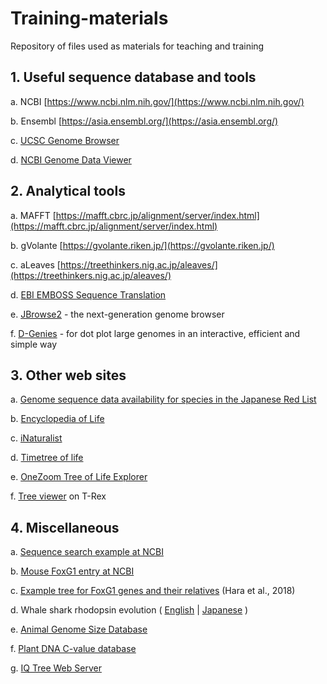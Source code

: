 # Training-materials
Repository of files used as materials for teaching and training


## 1. Useful sequence database and tools
a. NCBI [https://www.ncbi.nlm.nih.gov/](https://www.ncbi.nlm.nih.gov/)

b. Ensembl [https://asia.ensembl.org/](https://asia.ensembl.org/)

c. [UCSC Genome Browser](https://genome-asia.ucsc.edu/cgi-bin/hgGateway?redirect=manual&source=genome.ucsc.edu)

d. [NCBI Genome Data Viewer](https://www.ncbi.nlm.nih.gov/genome/gdv/)

## 2. Analytical tools
a. MAFFT [https://mafft.cbrc.jp/alignment/server/index.html](https://mafft.cbrc.jp/alignment/server/index.html)

b. gVolante [https://gvolante.riken.jp/](https://gvolante.riken.jp/)

c. aLeaves [https://treethinkers.nig.ac.jp/aleaves/](https://treethinkers.nig.ac.jp/aleaves/)

d. [EBI EMBOSS Sequence Translation](https://www.ebi.ac.uk/Tools/st/)

e. [JBrowse2](https://jbrowse.org/jb2/) - the next-generation genome browser

f. [D-Genies](https://dgenies.toulouse.inra.fr/) - for dot plot large genomes in an interactive, efficient and simple way


## 3. Other web sites

a. [Genome sequence data availability
for species in the
Japanese Red List](https://kirill-kryukov.com/study/Rare-species-of-Japan/)

b. [Encyclopedia of Life](https://eol.org/)

c. [iNaturalist](https://www.inaturalist.org/)

d. [Timetree of life](http://timetree.org/)

e. [OneZoom Tree of Life Explorer](https://www.onezoom.org/)

f. [Tree viewer](http://www.trex.uqam.ca/index.php?action=newick&project=trex) on T-Rex 

## 4. Miscellaneous

a. [Sequence search example at NCBI](https://www.ncbi.nlm.nih.gov/nuccore/?term=2023%2F01%2F01%3A2023%2F08%2F10%5Bpdat%5D+AND+Chondrichthyes%5BOrganism%5D+AND+1000%3A50000%5Bslen%5D+NOT+mitochondrion%5Btitle%5D+NOT+partial%5Btitle%5D)

b. [Mouse FoxG1 entry at NCBI](https://www.ncbi.nlm.nih.gov/gene/15228/)

c. [Example tree for FoxG1 genes and their relatives](https://www.nature.com/articles/s41559-018-0673-5/figures/4) (Hara et al., 2018)

d. Whale shark rhodopsin evolution ( [English](https://www.pnas.org/doi/10.1073/pnas.2220728120) | [Japanese](https://www.nig.ac.jp/nig/ja/2023/03/research-highlights_ja/pr20230322.html) ) 

e. [Animal Genome Size Database](https://www.genomesize.com/)

f. [Plant DNA C-value database](https://cvalues.science.kew.org/)

g. [IQ Tree Web Server](http://iqtree.cibiv.univie.ac.at/)
